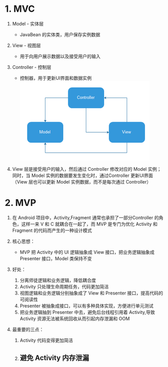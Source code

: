 # 1. MVC #
1. Model - 实体层
	- JavaBean 的实体类，用户保存实例数据
2. View - 视图层
	- 用于向用户展示数据以及接受用户的输入
3. Controller - 控制层
	- 控制器，用于更新UI界面和数据实例
	![](mvc.png)

4. View 层是接受用户的输入，然后通过 Controller 修改对应的 Model 实例；同时，当 Model 实例的数据要发生变化时，通过Controller 更新UI界面（View 层也可以更新 Model 实例数据，而不是每次通过 Controller）

# 2. MVP #
1. 在 Android 项目中，Activity,Fragment 通常也承担了一部分Controller 的角色，这样一来 V 和 C 就耦合在一起了，而 MVP 是专门为优化 Activity 和 Fragment 的代码而产生的一种设计模式
2. 核心思想：
	- MVP 把 Activity 中的 UI 逻辑抽象成 View 接口，把业务逻辑抽象成 Presenter 接口，Model 类保持不变

3. 好处：
	1. 分离师徒逻辑和业务逻辑，降低耦合度
	2. Activity 只处理生命周期任务，代码更加简洁
	3. 视图逻辑和业务逻辑分别抽象成了 View 和 Presenter 接口，提高代码的可阅读性
	4. Presenter 被抽象成接口，可以有多种具体实现，方便进行单元测试
	5. 把业务逻辑抽到 Presenter 中去，避免后台线程引用着 Activity,导致 Activity 资源无法被系统回收从而引起内存泄漏和 OOM
4. 最重要的三点：
	1. Activity 代码变得更加简洁
	2. 避免 Activity 内存泄漏
		- 